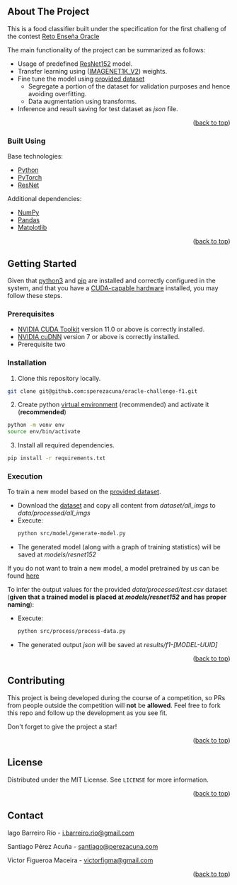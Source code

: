 ## About The Project

This is a food classifier built under the specification for the first challeng of the contest [Reto Enseña Oracle](https://nuwe.io/dev/competitions/reto-ensena-oracle-espana/clasificacion-imagenes-reto_1)

The main functionality of the project can be summarized as follows:

* Usage of predefined [ResNet152](https://arxiv.org/pdf/1512.03385.pdf) model.
* Transfer learning using ([IMAGENET1K_V2](https://pytorch.org/vision/main/models/generated/torchvision.models.resnet152.html#torchvision.models.ResNet152_Weights)) weights.
* Fine tune the model using [provided dataset]()
  * Segregate a portion of the dataset for validation purposes and hence avoiding overfitting.
  * Data augmentation using transforms.
* Inference and result saving for test dataset as _json_ file.

<p align="right">(<a href="#top">back to top</a>)</p>

### Built Using

Base technologies:

* [Python](https://www.python.org/)
* [PyTorch](https://pytorch.org/)
* [ResNet](https://arxiv.org/pdf/1512.03385.pdf)

Additional dependencies:

* [NumPy](https://numpy.org/)
* [Pandas](https://pandas.pydata.org/)
* [Matplotlib](https://matplotlib.org/)

<p align="right">(<a href="#top">back to top</a>)</p>

## Getting Started

Given that [python3](https://www.python.org/downloads/) and [pip](https://pypi.org/project/pip/) are installed and correctly configured in the system, and that you have a [CUDA-capable hardware](https://developer.nvidia.com/cuda-gpus) installed, you may follow these steps.

### Prerequisites

* [NVIDIA CUDA Toolkit](https://developer.nvidia.com/cuda-downloads) version 11.0 or above is correctly installed.
* [NVIDIA cuDNN](https://developer.nvidia.com/cudnn) version 7 or above is correctly installed.
* Prerequisite two

### Installation

1. Clone this repository locally.

```bash
git clone git@github.com:sperezacuna/oracle-challenge-f1.git
```
2. Create python [virtual environment](https://docs.python.org/3/library/venv.html) (recommended) and activate it (**recommended**)

```bash
python -m venv env
source env/bin/activate 
```

3. Install all required dependencies.

```bash
pip install -r requirements.txt
```

### Execution

To train a new model based on the [provided dataset](https://challenges-asset-files.s3.us-east-2.amazonaws.com/Events/Oracle/oracle_CV.zip).

* Download the [dataset]((https://challenges-asset-files.s3.us-east-2.amazonaws.com/Events/Oracle/oracle_CV.zip)) and copy all content from _dataset/all\_imgs_ to _data/processed/all\_imgs_
* Execute:
  ```bash
  python src/model/generate-model.py
  ```
* The generated model (along with a graph of training statistics) will be saved at _models/resnet152_

If you do not want to train a new model, a model pretrained by us can be found [here](https://drive.google.com/drive/folders/1fYlo8V8_GKCog4U4gs-7nwwlejGfZOjI?usp=share_link)

To infer the output values for the provided _data/processed/test.csv_ dataset (**given that a trained model is placed at _models/resnet152_ and has proper naming**):

* Execute:
  ```bash
  python src/process/process-data.py
  ```
* The generated output _json_ will be saved at _results/f1-[MODEL-UUID]_

<p align="right">(<a href="#top">back to top</a>)</p>

## Contributing

This project is being developed during the course of a competition, so PRs from people outside the competition will **not** be **allowed**. Feel free to fork this repo and follow up the development as you see fit.

Don't forget to give the project a star!

<p align="right">(<a href="#top">back to top</a>)</p>

## License

Distributed under the MIT License. See `LICENSE` for more information.

<p align="right">(<a href="#top">back to top</a>)</p>

## Contact

Iago Barreiro Río - i.barreiro.rio@gmail.com

Santiago Pérez Acuña - santiago@perezacuna.com

Victor Figueroa Maceira - victorfigma@gmail.com

<p align="right">(<a href="#top">back to top</a>)</p>

